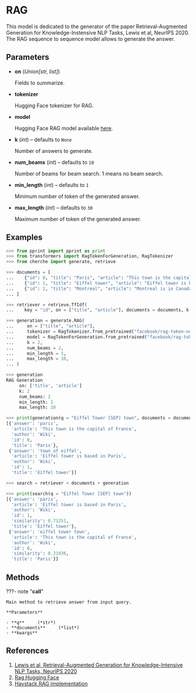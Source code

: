 # RAG

This model is dedicated to the generator of the paper Retrieval-Augmented Generation for Knowledge-Instensive NLP Tasks, Lewis et al, NeurIPS 2020. The RAG sequence to sequence model allows to generate the answer.



## Parameters

- **on** (*Union[str, list]*)

    Fields to summarize.

- **tokenizer**

    Hugging Face tokenizer for RAG.

- **model**

    Hugging Face RAG model available [here](https://huggingface.co/docs/transformers/model_doc/rag).

- **k** (*int*) – defaults to `None`

    Number of answers to generate.

- **num_beams** (*int*) – defaults to `10`

    Number of beams for beam search. 1 means no beam search.

- **min_length** (*int*) – defaults to `1`

    Minimum number of token of the generated answer.

- **max_length** (*int*) – defaults to `30`

    Maximum number of token of the generated answer.



## Examples

```python
>>> from pprint import pprint as print
>>> from transformers import RagTokenForGeneration, RagTokenizer
>>> from cherche import generate, retrieve

>>> documents = [
...    {"id": 0, "title": "Paris", "article": "This town is the capital of France", "author": "Wiki"},
...    {"id": 1, "title": "Eiffel tower", "article": "Eiffel tower is based in Paris", "author": "Wiki"},
...    {"id": 2, "title": "Montreal", "article": "Montreal is in Canada.", "author": "Wiki"},
... ]

>>> retriever = retrieve.TfIdf(
...    key = "id", on = ["title", "article"], documents = documents, k = 2)

>>> generation = generate.RAG(
...     on = ["title", "article"],
...     tokenizer = RagTokenizer.from_pretrained("facebook/rag-token-nq"),
...     model = RagTokenForGeneration.from_pretrained("facebook/rag-token-nq", retriever=None),
...     k = 2,
...     num_beams = 2,
...     min_length = 1,
...     max_length = 10,
... )

>>> generation
RAG Generation
     on: ['title', 'article']
     k: 2
     num_beams: 2
     min_length: 1
     max_length: 10

>>> print(generation(q = "Eiffel Tower [SEP] town", documents = documents))
[{'answer': 'paris',
  'article': 'This town is the capital of France',
  'author': 'Wiki',
  'id': 0,
  'title': 'Paris'},
 {'answer': 'town of eiffel',
  'article': 'Eiffel tower is based in Paris',
  'author': 'Wiki',
  'id': 1,
  'title': 'Eiffel tower'}]

>>> search = retriever + documents + generation

>>> print(search(q = "Eiffel Tower [SEP] town"))
[{'answer': 'paris',
  'article': 'Eiffel tower is based in Paris',
  'author': 'Wiki',
  'id': 1,
  'similarity': 0.71251,
  'title': 'Eiffel tower'},
 {'answer': 'eiffel tower town',
  'article': 'This town is the capital of France',
  'author': 'Wiki',
  'id': 0,
  'similarity': 0.21936,
  'title': 'Paris'}]
```

## Methods

???- note "__call__"

    Main method to retrieve answer from input query.

    **Parameters**

    - **q**     (*str*)    
    - **documents**     (*list*)    
    - **kwargs**    
    
## References

1. [Lewis et al, Retrieval-Augmented Generation for Knowledge-Intensive NLP Tasks, NeurIPS 2020](https://arxiv.org/pdf/2005.11401.pdf)
2. [Rag Hugging Face](https://huggingface.co/docs/transformers/model_doc/rag)
3. [Haystack RAG implementation](https://github.com/deepset-ai/haystack/blob/c6f23dce8897ab00fcb15e272282d459dcfa564a/haystack/nodes/answer_generator/transformers.py#L151)

